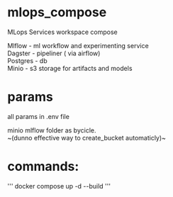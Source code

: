 # mlops_compose
MLops Services workspace compose

Mlflow - ml workflow and experimenting service  
Dagster - pipeliner ( via airflow)  
Postgres - db  
Minio - s3 storage for artifacts and models  
# params
all params in .env file

minio mlflow folder as bycicle.  
~(dunno effective way to create_bucket automaticly)~

# commands:  
'''
docker compose up -d --build
'''
